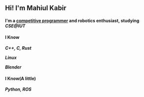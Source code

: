 ## Hi! I'm Mahiul Kabir 
#### I'm a [competitive programmer](https://codeforces.com/profile/Rapt0r_nj) and robotics enthusiast, studying *CSE@IUT*

#### I Know
***C++, C, Rust***

***Linux***

***Blender***

#### I Know(A little)
***Python, ROS***
